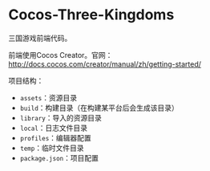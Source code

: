 # Cocos-Three-Kingdoms
三国游戏前端代码。

前端使用Cocos Creator。官网：http://docs.cocos.com/creator/manual/zh/getting-started/

项目结构：

- `assets`：资源目录
- `build`：构建目录（在构建某平台后会生成该目录）
- `library`：导入的资源目录
- `local`：日志文件目录
- `profiles`：编辑器配置
- `temp`：临时文件目录
- `package.json`：项目配置